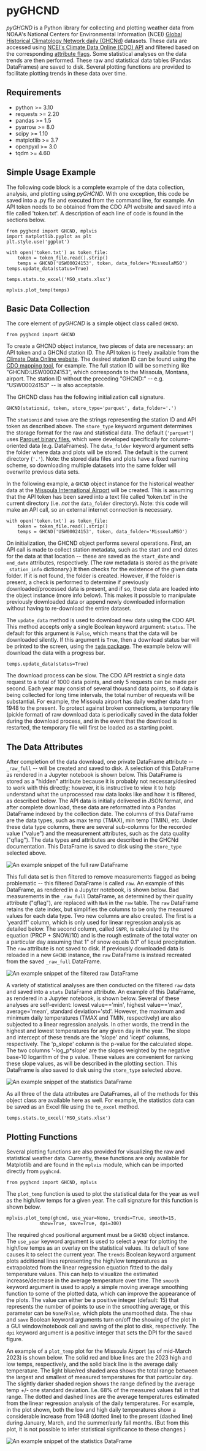 # pyGHCND

*pyGHCND* is a Python library for collecting and plotting weather data from
NOAA's National Centers for Environmental Information (NCEI) [Global
Historical Climatology Network daily
(GHCNd)](https://www.ncei.noaa.gov/products/land-based-station/global-historical-climatology-network-daily)
datasets.  These data are accessed using [NCEI's Climate Data Online (CDO)
API](https://www.ncdc.noaa.gov/cdo-web/webservices/v2) and filtered based on the
corresponding [attribute
flags](https://www.ncei.noaa.gov/data/global-historical-climatology-network-daily/doc/GHCND_documentation.pdf).
Some statistical analyses on the data trends are then performed. These raw and
statistical data tables (Pandas DataFrames) are saved to disk. Several
plotting functions are provided to facilitate plotting trends in these data
over time.

## Requirements

* python >= 3.10
* requests >= 2.20
* pandas >= 1.5
* pyarrow >= 8.0
* scipy >= 1.10
* matplotlib >= 3.7
* openpyxl >= 3.0
* tqdm >= 4.60

## Simple Usage Example

The following code block is a complete example of the data collection,
analysis, and plotting using *pyGHCND*. With one exception, this code be saved
into a .py file and executed from the command line, for example. An API token
needs to be obtained from the CDO API website and saved into a file called
'token.txt'. A description of each line of code is found in the sections
below.

    from pyghcnd import GHCND, mplvis
    import matplotlib.pyplot as plt
    plt.style.use('ggplot')

    with open('token.txt') as token_file:
        token = token_file.read().strip()
        temps = GHCND('USW00024153', token, data_folder='MissoulaMSO')
    temps.update_data(status=True)

    temps.stats.to_excel('MSO_stats.xlsx')
    
    mplvis.plot_temp(temps)


## Basic Data Collection

The core element of *pyGHCND* is a simple object class called `GHCND`.

    from pyghcnd import GHCND

To create a GHCND object instance, two pieces of data are necessary: an API
token and a GHCNd station ID. The API token is freely available from the
[Climate Data Online website](https://www.ncdc.noaa.gov/cdo-web/token). The
desired station ID can be found using the [CDO mapping
tool](https://www.ncei.noaa.gov/maps/daily-summaries/), for example. The full
station ID will be something like "GHCND:USW00024153", which corresponds to
the Missoula, Montana, airport. The station ID without the preceding "GHCND:"
-- e.g. "USW00024153" -- is also acceptable. 

The GHCND class has the following initialization call signature.

    GHCND(stationid, token, store_type='parquet', data_folder='.')

The `stationid` and `token` are the strings representing the station ID and
API token as described above. The `store_type` keyword argument determines the
storage format for the raw and statistical data. The default (`'parquet'`)
uses [Parquet binary files](https://parquet.apache.org/), which were developed
specifically for column-oriented data (e.g. DataFrames). The `data_folder`
keyword argument setts the folder where data and plots will be stored. The
default is the current directory (`'.'`). Note: the stored data
files and plots have a fixed naming scheme, so downloading multiple datasets
into the same folder will overwrite previous data sets.

In the following example, a `GHCND` object instance for the historical weather
data at the [Missoula International
Airport](https://www.ncdc.noaa.gov/cdo-web/datasets/GHCND/stations/GHCND:USW00024153/detail)
will be created. This is assuming that the API token has been saved into a
text file called 'token.txt' in the current directory (i.e. *not* the
`data_folder` directory). Note: this code will make an API call, so an
external internet connection is necessary.

    with open('token.txt') as token_file:
        token = token_file.read().strip()
        temps = GHCND('USW00024153', token, data_folder='MissoulaMSO')

On initialization, the GHCND object performs several operations. First, an API
call is made to collect station metadata, such as the start and end dates for
the data at that location -- these are saved as the `start_date` and
`end_date` attributes, respectively. (The raw metadata is stored as the
private `_station_info` dictionary.) It then checks for the existence of the
given data folder. If it is not found, the folder is created. However, if the
folder is present, a check is performed to determine if previously
downloaded/processed data is present, and if so, these data are loaded into
the object instance (more info below). This makes it possible to manipulate
previously downloaded data or append newly downloaded information without
having to re-download the entire dataset.

The `update_data` method is used to download new data using the CDO API. This
method accepts only a single Boolean keyword argument: `status`. The default
for this argument is `False`, which means that the data will be downloaded
silently. If this argument is `True`, then a download status bar will be
printed to the screen, using the [`tqdm`
package](https://github.com/tqdm/tqdm). The example below will download the
data with a progress bar.

    temps.update_data(status=True)

The download process can be slow. The CDO API restrict a single data request
to a total of 1000 data points, and only 5 requests can be made per second.
Each year may consist of several thousand data points, so if data is being
collected for long time intervals, the total number of requests will be
substantial. For example, the Missoula airport has daily weather data from
1948 to the present.  To protect against broken connections, a temporary file
(pickle format) of raw download data is periodically saved in the data folder
during the download process, and in the event that the download is restarted, the
temporary file will first be loaded as a starting point.

## The Data Attributes

After completion of the data download, one private DataFrame attribute --
`_raw_full` -- will be created and saved to disk. A selection of this
DataFrame as rendered in a Jupyter notebook is shown below. This DataFrame is
stored as a "hidden" attribute because it is probably not necessary/desired to
work with this directly; however, it is instructive to view it to help
understand what the unprocessed raw data looks like and how it is filtered, as
described below. The API data is initially delivered in JSON format, and after
complete download, these data are reformatted into a Pandas DataFrame indexed
by the collection date.  The columns of this DataFrame are the data types,
such as max temp (TMAX), min temp (TMIN), etc.  Under these data type columns,
there are several sub-columns for the recorded value ("value") and the
measurement attributes, such as the data quality ("qflag"). The data types and
attributes are described in the GHCNd documentation. This DataFrame is saved
to disk using the `store_type` selected above.

![An example snippet of the full raw DataFrame](./_static/raw_full_head.png)

This full data set is then filtered to remove measurements flagged as being
problematic -- this filtered DataFrame is called `raw`. An example of this
DataFrame, as rendered in a Jupyter notebook, is shown below. Bad measurements
in the `_raw_full` DataFrame, as determined by their quality attribute
("qflag"), are replaced with `NaN` in the `raw` table. The `raw` DataFrame
retains the date index, but simplifies the columns to be only the measured
values for each data type. Two new columns are also created. The first is a
'yeardiff' column, which is only used for linear regression analysis as
detailed below. The second column, called `SNPR`, is calculated by the
equation (PRCP + SNOW/10) and is the rough estimate of the total water on a
particular day assuming that 1" of snow equals 0.1" of liquid precipitation.
The `raw` attribute is not saved to disk. If previously downloaded data is
reloaded in a new `GHCND` instance, the `raw` DataFrame is instead recreated
from the saved `_raw_full` DataFrame.

![An example snippet of the filtered raw DataFrame](./_static/raw_head.png)

A variety of statistical analyses are then conducted on the filtered `raw`
data and saved into a `stats` DataFrame attribute. An example of this
DataFrame, as rendered in a Jupyter notebook, is shown below. Several of these
analyses are self-evident: lowest value=='min', highest value=='max',
average='mean', standard deviation='std'. However, the maximum and minimum
daily temperatures (TMAX and TMIN, respectively) are also subjected to a
linear regression analysis. In other words, the trend in the highest and
lowest temperatures for any given day in the year. The slope and intercept of
these trends are the 'slope' and 'icept' columns, respectively. The 'p\_slope'
column is the p-value for the calculated slope. The two columns
'-log\_p\*slope' are the slopes weighted by the negative base-10 logarithm of
the p value. These values are convenient for ranking these slope values, as
will be described in the plotting section. This DataFrame is also saved to
disk using the `store_type` selected above.

![An example snippet of the statistics DataFrame](./_static/stats_head.png)

As all three of the data attributes are DataFrames, all of the methods for
this object class are available here as well. For example, the statistics data
can be saved as an Excel file using the `to_excel` method.

    temps.stats.to_excel('MSO_stats.xlsx')

## Plotting Functions

Several plotting functions are also provided for visualizing the raw and
statistical weather data. Currently, these functions are only available for
Matplotlib and are found in the `mplvis` module, which can be imported
directly from `pyghcnd`.

    from pyghcnd import GHCND, mplvis

The `plot_temp` function is used to plot the statistical data for the year as
well as the high/low temps for a given year. The call signature for this
function is shown below.

    mplvis.plot_temp(ghcnd, use_year=None, trends=True, smooth=15, 
                show=True, save=True, dpi=300)

The required `ghcnd` positional argument must be a `GHCND` object instance.
The `use_year` keyword argument is used to select a year for plotting the
high/low temps as an overlay on the statistical values. Its default of `None`
causes it to select the current year. The `trends` Boolean keyword argument
plots additional lines representing the high/low temperatures as extrapolated
from the linear regression equation fitted to the daily temperature values.
This can help to visualize the estimated increase/decrease in the average
temperature over time. The `smooth` keyword argument is used to apply a simple
moving average smoothing function to some of the plotted data, which can
improve the appearance of the plots. The value can either be a positive
integer (default: 15) that represents the number of points to use in the
smoothing average, or this parameter can be `None`/`False`, which plots the
unsmoothed data. The `show` and `save` Boolean keyword arguments turn on/off
the showing of the plot in a GUI window/notebook cell and saving of the plot
to disk, respectively. The `dpi` keyword argument is a positive integer that
sets the DPI for the saved figure.

An example of a `plot_temp` plot for the Missoula Airport (as of mid-March
2023) is shown below. The solid red and blue lines are the 2023 high and low
temps, respectively, and the solid black line is the average daily
temperature. The light blue/red shaded area shows the total range between the
largest and smallest of measured temperatures for that particular day. The
slightly darker shaded region shows the range defined by the average temp +/-
one standard deviation. I.e. 68% of the measured values fall in that range.
The dotted and dashed lines are the average temperatures estimated from the
linear regression analysis of the daily temperatures. For example, in the plot
shown, both the low and high daily temperatures show a considerable increase
from 1948 (dotted line) to the present (dashed line) during January, March,
and the summer/early fall months. (But from this plot, it is not possible to
infer statistical significance to these changes.) 

![An example snippet of the statistics DataFrame](./_static/stats_head.png)

